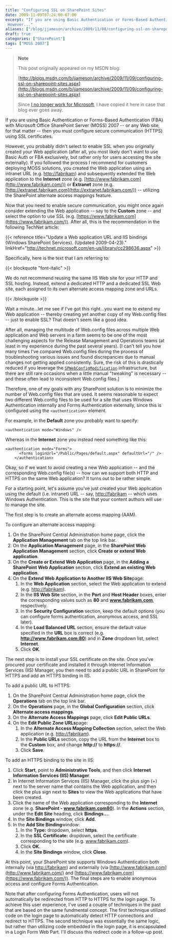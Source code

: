 ```yaml
---
title: "Configuring SSL on SharePoint Sites"
date: 2009-11-09T07:24:00-07:00
excerpt: "If you are using Basic Authentication or Forms-Based Authentication (FBA) with Microsoft Office SharePoint Server (MOSS) 2007 -- or any Web site, for that matter -- then you must configure secure communication (HTTPS) using SSL certificates. 
 However..."
aliases: ["/blog/jjameson/archive/2009/11/08/configuring-ssl-on-sharepoint-sites.aspx", "/blog/jjameson/archive/2009/11/09/configuring-ssl-on-sharepoint-sites.aspx"]
draft: true
categories: ["SharePoint"]
tags: ["MOSS 2007"]
---
```


> **Note**
>
> This post originally appeared on my MSDN blog:
>
> [http://blogs.msdn.com/b/jjameson/archive/2009/11/09/configuring-ssl-on-sharepoint-sites.aspx](http://blogs.msdn.com/b/jjameson/archive/2009/11/09/configuring-ssl-on-sharepoint-sites.aspx)
>
> Since
> [I no longer work for Microsoft](/blog/jjameson/2011/09/02/last-day-with-microsoft), I have copied it here in case that
> blog ever goes away.

If you are using Basic Authentication or Forms-Based Authentication (FBA)
with Microsoft Office SharePoint Server (MOSS) 2007 -- or any Web site, for
that matter -- then you must configure secure communication (HTTPS) using SSL
certificates.

However, you probably didn't select to enable SSL when you originally created
your Web application (after all, you most likely don't want to use Basic Auth
or FBA exclusively, but rather only for users accessing the site externally).
If you followed the process I recommend for customers deploying MOSS solutions,
you created the Web application using an intranet URL (e.g.
[http://fabrikam](http://fabrikam/)) and subsequently
extended the Web application to the **Internet** zone (e.g.
[http://www.fabrikam.com](http://www.fabrikam.com/))
or **Extranet** zone (e.g.
[http://extranet.fabrikam.com](http://extranet.fabrikam.com/))
-- utilizing the SharePoint alternate access mappings feature.

Now that you need to enable secure communication, you might once again consider
extending the Web application -- say to the **Custom** zone --
and select the option to use SSL (e.g.
[https://www.fabrikam.com](https://www.fabrikam.com/)).
After all, this is the recommendation in the following TechNet article:

{{< reference title="Update a Web application URL and IIS bindings (Windows SharePoint Services). (Updated 2009-04-23)." linkHref="http://technet.microsoft.com/en-us/library/cc298636.aspx" >}}

Specifically, here is the text that I am referring to:

{{< blockquote "font-italic" >}}

We do not recommend reusing the same IIS Web site for your HTTP and SSL hosting. Instead, extend a dedicated HTTP and a dedicated SSL Web site, each assigned to its own alternate access mapping zone and URLs.

{{< /blockquote >}}

Wait a minute...let me see if I've got this right...you want me to extend
my Web application -- thereby creating yet another copy of my Web.config files
-- just to enable SSL? That doesn't seem like a good idea.

After all, managing the multitude of Web.config files across multiple Web
application and Web servers in a farm seems to be one of the most challenging
aspects for the Release Management and Operations teams (at least in my experience
during the past several years). [I can't tell you how many times I've compared
Web.config files during the process of troubleshooting various issues and found
discrepancies due to manual changes not getting applied consistently. Sure,
the risk of this is drastically reduced if you leverage the
[`SPWebConfigModification`](http://msdn.microsoft.com/en-us/library/microsoft.sharepoint.administration.spwebconfigmodification.aspx) infrastructure, but there are still
rare occasions when a little manual "tweaking" is necessary -- and these often
lead to inconsistent Web.config files.]

Therefore, one of my goals with any SharePoint solution is to minimize the
number of Web.config files that are used. It seems reasonable to expect two
different Web.config files to be used for a site that uses Windows Authentication
internally and Forms Authentication externally, since this is configured using
the `<authentication>`
element.

For example, in the **Default** zone you probably want to specify:

```
<authentication mode="Windows" />
```

Whereas in the **Internet** zone you instead need something
like this:

```
<authentication mode="Forms">
      <forms loginUrl="/Public/Pages/default.aspx" defaultUrl="/" />
    </authentication>
```

Okay, so if we want to avoid creating a new Web application -- and the corresponding
Web.config file(s) -- how can we support both HTTP and HTTPS on the same Web
application? It turns out to be rather simple.

For a starting point, let's assume you've just created your Web application
using the default (i.e. intranet) URL -- say,
[http://fabrikam](http://fabrikam/) -- which uses
Windows Authentication. This is the site that your content authors will use
to manage the site.

The first step is to create an alternate access mapping (AAM).

To configure an alternate access mapping:

1. On the SharePoint Central Administration home page, click the
   **Application Management** tab on the top link bar.
2. On the **Application Management** page, in the **SharePoint Web Application Management** section, click **Create
   or extend Web application**.
3. On the **Create or Extend Web Application** page, in the
   **Adding a SharePoint Web Application** section, click
   **Extend an existing Web application**.
4. On the **Extend Web Application to Another IIS Web Site**page:
   1. In the **Web Application** section, select the Web
      application to extend (e.g.
      [http://fabrikam](http://fabrikam/)).
   2. In the **IIS Web Site** section, in the **Port** and **Host Header** boxes, enter the corresponding
      values such as **80** and **www.fabrikam.com**,
      respectively.
   3. In the **Security Configuration** section, keep the
      default options (you can configure forms authentication, anonymous access,
      and SSL later).
   4. In the **Load Balanced URL** section, ensure the default
      value specified in the **URL** box is correct (e.g.
      **http://www.fabrikam.com:80**) and in **Zone** dropdown list, select **Internet**.
   5. Click **OK**.

The next step is to install your SSL certificate on the site. Once you've
procured your certificate and installed it through Internet Information Services
(IIS) Manager, you then need to add a public URL in SharePoint for HTTPS and
add an HTTPS binding in IIS.

To add a public URL to HTTPS:

1. On the SharePoint Central Administration home page, click the
   **Operations** tab on the top link bar.
2. On the **Operations** page, in the **Global Configuration** section, click **Alternate access mappings**.
3. On the **Alternate Access Mappings** page, click
   **Edit Public URLs**.
4. On the **Edit Public Zone URLs**page:
   1. In the **Alternate Access Mapping Collection** section,
      select the Web application (e.g.
      [http://fabrikam](http://fabrikam/)).
   2. In the **Public URLs** section, copy the URL from the
      **Internet** box to the **Custom** box, and
      change **http://** to **https://**.
   3. Click **Save**.

To add an HTTPS binding to the site in IIS:

1. Click **Start**, point to **Administrative Tools**,
   and then click **Internet Information Services (IIS) Manager**.
2. In Internet Information Services (IIS) Manager, click the plus sign
   (+) next to the server name that contains the Web application, and then
   click the plus sign next to **Sites** to view the Web applications
   that have been created.
3. Click the name of the Web application corresponding to the **Internet**
   zone (e.g. **SharePoint - www.fabrikam.com80**). In the
   **Actions** section, under the **Edit Site** heading,
   click **Bindings...**.
4. In the **Site Bindings** window, click **Add**.
5. In the **Add Site Binding**window:
   1. In the **Type:** dropdown, select **https**.
   2. In the **SSL Certificate:** dropdown, select the certificate
      corresponding to the site (e.g. www.fabrikam.com).
   3. Click **OK**.
   4. In the **Site Bindings** window, click **Close**.

At this point, your SharePoint site supports Windows Authentication both
internally (via [http://fabrikam](http://fabrikam/))
and externally (via [http://www.fabrikam.com](http://www.fabrikam.com/)
and [https://www.fabrikam.com](https://www.fabrikam.com/)).
The final steps are to enable anonymous access and configure Forms Authentication.

Note that after configuring Forms Authentication, users will not automatically
be redirected from HTTP to HTTPS for the login page. To achieve this user experience,
I've used a couple of techniques in the past that are based on the same fundmental
concept. The first technique utilized code on the login page to automatically
detect HTTP connections and redirect to HTTPS. The second technique was essentially
the same logic, but rather than utilizing code embedded in the login page, it
is encapsulated in a Login Form Web Part. I'll discuss this redirect code in
a follow-up post.

